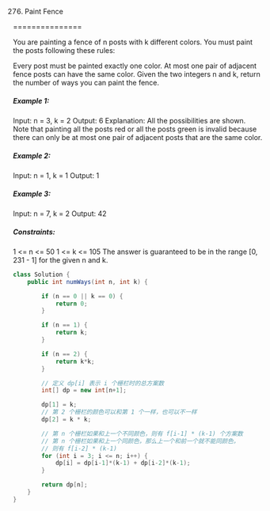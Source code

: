276. Paint Fence

===============

You are painting a fence of n posts with k different colors. You must paint the posts following these rules:

Every post must be painted exactly one color.
At most one pair of adjacent fence posts can have the same color.
Given the two integers n and k, return the number of ways you can paint the fence.

##### Example 1:

Input: n = 3, k = 2
Output: 6
Explanation: All the possibilities are shown.
Note that painting all the posts red or all the posts green is invalid because there can only be at most one pair of adjacent posts that are the same color.

##### Example 2:

Input: n = 1, k = 1
Output: 1

##### Example 3:

Input: n = 7, k = 2
Output: 42

##### Constraints:

1 <= n <= 50
1 <= k <= 105
The answer is guaranteed to be in the range [0, 231 - 1] for the given n and k.

```java
class Solution {
    public int numWays(int n, int k) {

        if (n == 0 || k == 0) {
            return 0;
        }

        if (n == 1) {
            return k;
        }

        if (n == 2) {
            return k*k;
        }

        // 定义 dp[i] 表示 i 个栅栏时的总方案数
        int[] dp = new int[n+1];

        dp[1] = k;
        // 第 2 个栅栏的颜色可以和第 1 个一样，也可以不一样
        dp[2] = k * k;

        // 第 n 个栅栏如果和上一个不同颜色，则有 f[i-1] * (k-1) 个方案数
        // 第 n 个栅栏如果和上一个同颜色，那么上一个和前一个就不能同颜色，
        // 则有 f[i-2] * (k-1)
        for (int i = 3; i <= n; i++) {
            dp[i] = dp[i-1]*(k-1) + dp[i-2]*(k-1);
        }

        return dp[n];
    }
}
```

